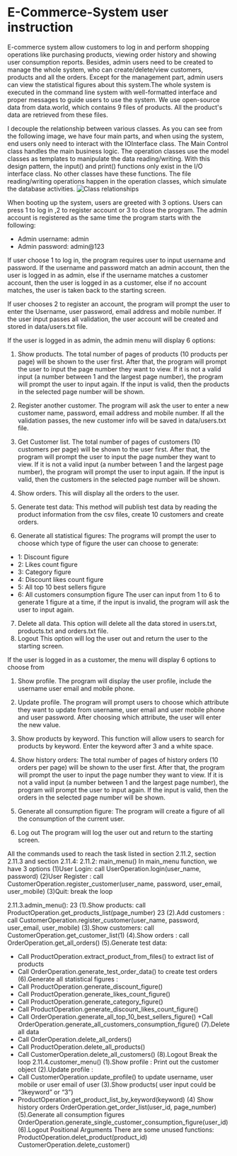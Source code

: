 # E-Commerce-System user instruction
E-commerce system allow customers to log in and perform shopping operations like purchasing products, viewing order history and showing user consumption reports. Besides, admin users need to be created to manage the whole system, who can create/delete/view customers, products and all the orders. Except for the management part, admin users can view the statistical figures about this system.The whole system is executed in the command line system with well-formatted interface and proper messages to guide users to use the system. We use open-source data from data.world, which contains 9 files of products. All the product's data are retrieved from these files.

I decouple the relationship between various classes. As you can see from the following image, we have four main parts, and when using the system, end users only need to interact with the IOInterface class. The Main Control class handles the main business logic. The operation classes use the model classes as templates to manipulate the data reading/writing. With this design pattern, the input() and print() functions only exist in the I/O interface class. No other classes have these functions. The file reading/writing operations happen in the operation classes, which simulate the database activities.
![Class relationships](https://github.com/HuyHLuu/E-Commerce-System/assets/88954722/2e485095-e6ef-46ca-bf43-1ac5e3bb7eb6)


When booting up the system, users are greeted with 3 options. Users can press 1 to log in ,2 to register account or 3 to close the program. The admin account is registered as the same time the program starts with the following:
-	Admin username: admin
-	Admin password: admin@123

If user choose 1 to log in, the program requires user to input username and password. If the username and password match an admin account, then the user is logged in as admin, else if the username matches a customer account, then the user is logged in as a customer, else if no account matches, the user is taken back to the starting screen.

If user chooses 2 to register an account, the program will prompt the user to enter the Username, user password, email address and mobile number. If the user input passes all validation, the user account will be created and stored in data/users.txt file. 

If the user is logged in as admin, the admin menu will display 6 options:

1)	Show products.
The total number of pages of products (10 products per page) will be shown to the user first. After that, the program will prompt the user to input the page number they want to view. If it is not a valid input (a number between 1 and the largest page number), the program will prompt the user to input again. If the input is valid, then the products in the selected page number will be shown.

2)	Register another customer.
The program will ask the user to enter a new customer name, password, email address and mobile number. If all the validation passes, the new customer info will be saved in data/users.txt file.
3)	Get Customer list.
The total number of pages of customers (10 customers per page) will be shown to the user first. After that, the program will prompt the user to input the page number they want to view. If it is not a valid input (a number between 1 and the largest page number), the program will prompt the user to input again. If the input is valid, then the customers in the selected page number will be shown.
4)	Show orders.
This will display all the orders to the user.
5)	Generate test data:
 	This method will publish test data by reading the product information from the csv files, create 10 customers and create orders.
6)	Generate all statistical figures: 
The programs will prompt the user to choose which type of figure the user can choose to generate: 
+ 1: Discount figure
+ 2: Likes count figure
+ 3: Category figure
+ 4: Discount likes count figure
+ 5: All top 10 best sellers figure
+ 6: All customers consumption figure
The user can input from 1 to 6 to generate 1 figure at a time, if the input is invalid, the program will ask the user to input again.
7)	Delete all data.
This option will delete all the data stored in users.txt, products.txt and orders.txt file.
8)	Logout
This option will log the user out and return the user to the starting screen.


If the user is logged in as a customer, the menu will display 6 options to choose from
1)	Show profile.
The program will display the user profile, include the username user email and mobile phone.
2)	Update profile.
The program will prompt users to choose which attribute they want to update from username, user email and user mobile phone and user password. After choosing which attribute, the user will enter the new value.
3)	Show products by keyword.
This function will allow users to search for products by keyword. Enter the keyword after 3 and a white space.
4)	Show history orders: 
The total number of pages of history orders (10 orders per page) will be shown to the user first. After that, the program will prompt the user to input the page number they want to view. If it is not a valid input (a number between 1 and the largest page number), the program will prompt the user to input again. If the input is valid, then the orders in the selected page number will be shown.

5)	Generate all consumption figure:
The program will create a figure of all the consumption of the current user. 
6)	Log out
The program will log the user out and return to the starting screen.

All the commands used to reach the task listed in section 2.11.2, section 2.11.3 and section 2.11.4: 
2.11.2: main_menu()
In main_menu function, we have 3 options
(1)User Login: call UserOperation.login(user_name, password)
(2)User Register : call CustomerOperation.register_customer(user_name, password, user_email, user_mobile)
(3)Quit: break the loop

2.11.3.admin_menu():
23 (1).Show products: call ProductOperation.get_products_list(page_number)
23 (2).Add customers : call CustomerOperation.register_customer(user_name, password, user_email, user_mobile)
(3).Show customers: call CustomerOperation.get_customer_list(1)
(4).Show orders : call OrderOperation.get_all_orders()
(5).Generate test data: 
+ Call ProductOperation.extract_product_from_files() to extract list of products
+ Call OrderOperation.generate_test_order_data() to create test orders
(6).Generate all statistical figures :
+ Call ProductOperation.generate_discount_figure()
+ Call ProductOperation.generate_likes_count_figure()
+ Call ProductOperation.generate_category_figure()
+ Call ProductOperation.generate_discount_likes_count_figure()
+ Call OrderOperation.generate_all_top_10_best_sellers_figure()
+Call OrderOperation.generate_all_customers_consumption_figure()
(7).Delete all data 
+ Call OrderOperation.delete_all_orders()
+ Call ProductOperation.delete_all_products()
+ Call CustomerOperation.delete_all_customers()
(8).Logout
Break the loop
 2.11.4.customer_menu()
(1).Show profile : Print out the customer object
(2).Update profile :
+ Call CustomerOperation.update_profile() to update username, user mobile or user email of user
(3).Show products( user input could be “3keyword” or “3”) 
+ ProductOperation.get_product_list_by_keyword(keyword)
(4) Show history orders 
OrderOperation.get_order_list(user_id, page_number)
(5).Generate all consumption figures 
OrderOperation.generate_single_customer_consumption_figure(user_id)
(6).Logout Positional Arguments 
There are some unused functions: 
ProductOperation.delet_product(product_id)
CustomerOperation.delete_customer()
